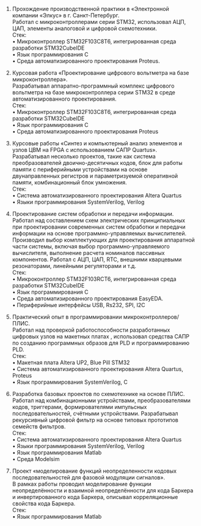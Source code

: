1. Прохождение производственной практики в «Электронной компании «Элкус» в г. Санкт-Петербург.  
Работал с микроконтроллерами серии STM32, использовал АЦП, ЦАП, элементы аналоговой и цифровой схемотехники.  
Стек:  
•	Микроконтроллер STM32F103C8T6, интегрированная среда разработки STM32CubeIDE  
•	Язык программирования С  
•	Cреда автоматизированного проектирования Proteus.

2. Курсовая работа «Проектирование цифрового вольтметра на базе микроконтроллера».  
Разрабатывал аппаратно-программный комплекс цифрового вольтметра на базе микроконтроллера серии STM32 в среде автоматизированного проектирования.  
Cтек:  
•	Микроконтроллер STM32F103C8T6, интегрированная среда разработки STM32CubeIDE  
•	Язык программирования С  
•	Cреда автоматизированного проектирования Proteus

3. Курсовые работы «Синтез и компьютерный анализ элементов и узлов ЦВМ на FPGA с использованием САПР Quartus».  
Разрабатывал несколько проектов, такие как система преобразователей двоично-десятичных кодов, блок для работы памяти с периферийными устройствами на основе двунаправленных регистров и параметризуемой оперативной памяти, комбинационный блок умножения.  
Стек:  
•	Система автоматизированного проектирования Altera Quartus  
•	Языки программирования SystemVerilog, Verilog

4. Проектирование систем обработки и передачи информации.  
Работал над составлением схем электрических принципиальных при проектировании современных систем обработки и передачи информации на основе программно-управляемых вычислителей.  Производил выбор комплектующих для проектирования аппаратной части системы, включая выбор программно-управляемого вычислителя, выполнение расчета номиналов пассивных компонентов. Работал с АЦП, ЦАП, RTC, внешними кварцевыми резонаторами, линейными регуляторами и т.д.  
Стек:  
•	Микроконтроллер STM32F103RCT6, интегрированная среда разработки STM32CubeIDE  
•	Язык программирования C  
•	Cреда автоматизированного проектирования EasyEDA.  
•	Периферийные интерфейсы USB, Rs232, SPI, I2C

5. Практический опыт в программировании микроконтроллеров/ПЛИС.  
Работал над проверкой работоспособности разработанных цифровых узлов на макетных платах , использовал средства САПР по созданию программных образов для PLD и программированию PLD.  
Стек:  
•	Макетная плата Altera UP2, Blue Pill STM32  
•	Система автоматизированного проектирования Altera Quartus, Proteus  
•	Язык программирования SystemVerilog, C

6. Разработка базовых проектов по схемотехнике на основе ПЛИС.  
Работал над комбинационными устройствами, преобразователями кодов, триггерами, формирователями импульсных последовательностей, счётными устройствами. Разрабатывал рекурсивный цифровой фильтр на основе типовых прототипов семейств фильтров.  
Стек:  
•	Система автоматизированного проектирования Altera Quartus  
•	Языки программирования SystemVerilog, Verilog  
•	Язык программирования Matlab  
•	Среда Modelsim

7. Проект «моделирование функций неопределенности кодовых последовательностей для фазовой модуляции сигналов».  
В рамках работы проводил моделирование функции неопределённости и взаимной неопределённости для кода Баркера и инвертированного кода Баркера, описывал корреляционные свойства кода Баркера.  
Стек:  
•	Язык программирования Matlab
